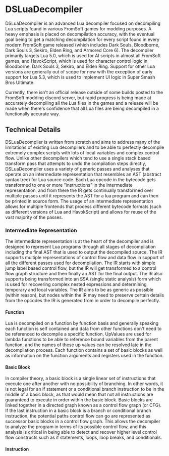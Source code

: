 # DSLuaDecompiler
DSLuaDecompiler is an advanced Lua decompiler focused on decompiling Lua scripts found in various FromSoft games for modding purposes. A heavy emphasis is placed on decompilation accuracy, with the eventual goal being to get a matching decompilation for every script found in every modern FromSoft game released (which includes Dark Souls, Bloodborne, Dark Souls 3, Sekiro, Elden Ring, and Armored Core 6). The decompiler primarily targets Lua 5.0, which is used for AI scripts in almost all FromSoft games, and HavokScript, which is used for character control logic in Bloodborne, Dark Souls 3, Sekiro, and Elden Ring. Support for other Lua versions are generally out of scope for now with the exception of early support for Lua 5.3, which is used to implement UI logic in Super Smash Bros Ultimate.

Currently, there isn't an official release outside of some builds posted to the FromSoft modding discord server, but rapid progress is being made at accurately decompiling all the Lua files in the games and a release will be made when there's confidence that all Lua files are being decompiled in a functionally accurate way.

## Technical Details
DSLuaDecompiler is written from scratch and aims to address many of the limitations of existing Lua decompilers and to be able to perfectly decompile extremely complex scripts with lots of local variables and complex control flow. Unlike other decompilers which tend to use a single stack based transform pass that attempts to undo the compilation steps directly, DSLuaDecompiler uses a variety of generic passes and analyses that operate on an intermediate representation that resembles an AST (abstract syntax tree) for Lua source code. Each Lua opcode in the bytecode gets transformed to one or more "instructions" in the intermediate representation, and from there the IR gets continually transformed over multiple passes until it represents the AST for a lua program and can then be printed in source form. The usage of an intermediate representation allows for multiple frontends that process different bytecode formats (such as different versions of Lua and HavokScript) and allows for reuse of the vast majority of the passes.

### Intermediate Representation
The intermediate representation is at the heart of the decompiler and is designed to represent Lua programs through all stages of decompilation including the final AST that is used to output the decompiled source. The IR supports multiple representations of control flow and data flow in support of all the different passes used for decompilation. The IR starts with simple jump label based control flow, but the IR will get transformed to a control flow graph structure and then finally an AST for the final output. The IR also supports being transformed into an SSA (single static analysis) form which is used for recovering complex nested expressions and determining temporary and local variables. The IR aims to be as generic as possible (within reason), but nodes within the IR may need to preserve certain details from the opcodes the IR is generated from in order to decompile perfectly.

#### Function
Lua is decompiled on a function by function basis and generally speaking each function is self contained and data from other functions don't need to be referenced to decompile a specific function. UpValues are used for lambda functions to be able to reference bound variables from the parent function, and the names of these up values can be resolved late in the decompilation process. Each function contains a set of basic blocks as well as information on the function arguments and registers used in the function.

#### Basic Block
In compiler theory, a basic block is a single linear set of instructions that execute one after another with no possibility of branching. In other words, it is not legal for an if statement or a conditional branch instruction to be in the middle of a basic block, as that would mean that not all instructions are guaranteed to execute in order within the basic block. Basic blocks are linked together in a directed graph known as a control flow graph (or CFG). If the last instruction in a basic block is a branch or conditional branch instruction, the potential paths control flow can go are represented as successor basic blocks in a control flow graph. This allows the decompiler to analyze the program in terms of its possible control flow, and this analysis is critical in being able to detect and recover higher level control flow constructs such as if statements, loops, loop breaks, and conditionals.

#### Instruction
